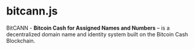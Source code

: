 # bitcann.js

BitCANN - **Bitcoin Cash for Assigned Names and Numbers** – is a decentralized domain name and identity system built on the Bitcoin Cash Blockchain.
